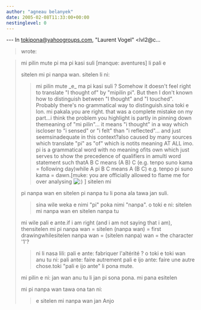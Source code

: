 ```yaml
---
author: "agneau belanyek"
date: 2005-02-08T11:33:00+00:00
nestinglevel: 0
---
```

\---
 In [tokipona@yahoogroups.com](mailto://tokipona@yahoogroups.com), "Laurent Vogel" <lvl2@c...
> wrote:

> 
> mi pilin mute pi ma pi kasi suli \[manque: aventures\] li pali e
> 
> sitelen mi pi nanpa wan. sitelen li ni:
>> mi pilin mute \_e\_ ma pi kasi suli ?
>> Somehow it doesn't feel right to translate "I thought of" by "mipilin pi".
> But then I don't known how to distinguish between "I thought" and "I
> touched".
> Probably there's no grammatical way to distinguish.sina toki e lon. mi pakala.you are right. that was a complete mistake on my part...i think the problem you highlight is partly in pinning down themeaning of "mi pilin"... it means "i thought" in a way which iscloser to "i sensed" or "i felt" than "i reflected"... and just seemsinadequate in this context?also caused by many sources which translate "pi" as "of" which is notits meaning AT ALL imo. pi is a grammatical word with no meaning ofits own which just serves to show the precedence of qualifiers in amulti word statement such thatA B C means (A B) C (e.g. tenpo suno kama = following day)while A pi B C means A (B C) e.g. tenpo pi suno kama = dawn.\[muke: you are officially allowed to flame me for over analysing ![:)](images/smilies/icon_e_smile.gif "Smile") \]
> sitelen mi
> 
> pi nanpa wan en sitelen pi nanpa tu li pona ala tawa jan suli.
>> sina wile weka e nimi "pi" poka nimi "nanpa". o toki e ni:
> sitelen mi nanpa wan en sitelen nanpa tu
> 
> mi wile pali e ante.if i am right (and i am not saying that i am), thensitelen mi pi nanpa wan = sitelen (nanpa wan) = first drawingwhilesitelen nanpa wan = (sitelen nanpa) wan = the character '1'?
>> ni li nasa lili:
> pali e ante: fabriquer l'altérité ?
> o toki e toki wan anu tu ni:
> pali ante: faire autrement
> pali e ijo ante: faire une autre chose.toki "pali e ijo ante" li pona mute.
> 
> mi pilin e ni: jan wan anu tu li jan pi sona pona. mi pana esitelen
> 
> mi pi nanpa wan tawa ona tan ni:
>> e sitelen mi nanpa wan
>jan Anjo